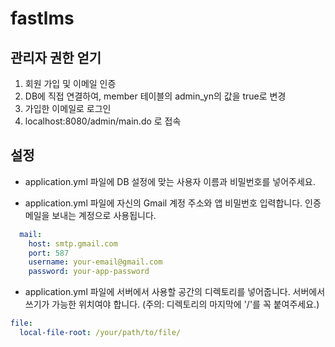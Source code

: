 # fastlms

## 관리자 권한 얻기

1. 회원 가입 및 이메일 인증
2. DB에 직접 연결하여, member 테이블의 admin_yn의 값을 true로 변경
3. 가입한 이메일로 로그인
4. localhost:8080/admin/main.do 로 접속

## 설정

- application.yml 파일에 DB 설정에 맞는 사용자 이름과 비밀번호를 넣어주세요.

- application.yml 파일에 자신의 Gmail 계정 주소와 앱 비밀번호 입력합니다. 인증 메일을 보내는 계정으로 사용됩니다.
```yaml
  mail:
    host: smtp.gmail.com
    port: 587
    username: your-email@gmail.com
    password: your-app-password
```

- application.yml 파일에 서버에서 사용할 공간의 디렉토리를 넣어줍니다. 서버에서 쓰기가 가능한 위치여야 합니다. (주의: 디렉토리의 마지막에 '/'를 꼭 붙여주세요.)
```yaml
file:
  local-file-root: /your/path/to/file/
```
